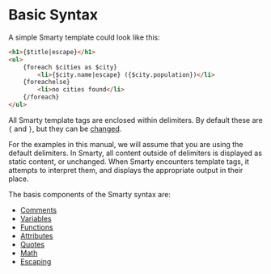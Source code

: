 Basic Syntax
============

A simple Smarty template could look like this:
```html
<h1>{$title|escape}</h1>
<ul>
    {foreach $cities as $city}
        <li>{$city.name|escape} ({$city.population})</li>
    {foreachelse}
        <li>no cities found</li>        
    {/foreach}
</ul>
```

All Smarty template tags are enclosed within delimiters. By default
these are `{` and `}`, but they can be
[changed](../programmers/api-variables/variable-left-delimiter.md).

For the examples in this manual, we will assume that you are using the
default delimiters. In Smarty, all content outside of delimiters is
displayed as static content, or unchanged. When Smarty encounters
template tags, it attempts to interpret them, and displays the
appropriate output in their place.

The basis components of the Smarty syntax are:
- [Comments](./language-basic-syntax/language-syntax-comments.md)
- [Variables](./language-basic-syntax/language-syntax-variables.md)
- [Functions](./language-basic-syntax/language-syntax-functions.md)
- [Attributes](./language-basic-syntax/language-syntax-attributes.md)
- [Quotes](./language-basic-syntax/language-syntax-quotes.md)
- [Math](./language-basic-syntax/language-math.md)
- [Escaping](./language-basic-syntax/language-escaping.md)
